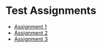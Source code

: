 # Test Assignments
- [Assignment 1](https://github.com/cph-sn311/Test-Assignments/tree/main/Assignment-1)
- [Assignment 2](https://github.com/cph-sn311/Test-Assignments/tree/main/Assignment-2)
- [Assignment 3](https://github.com/cph-sn311/Test-Assignments/tree/main/Assignment-3)
